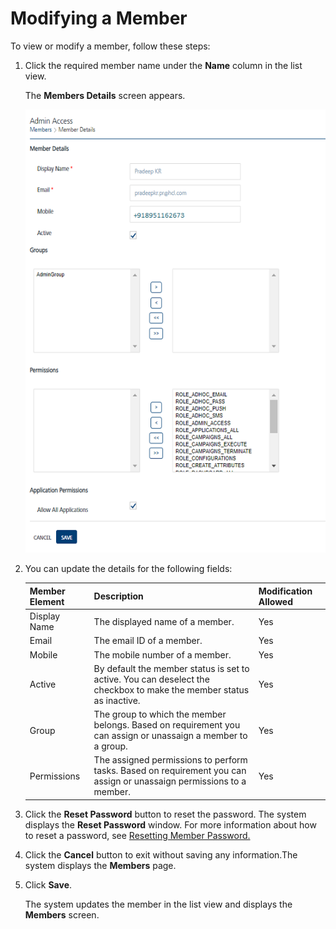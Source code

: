                               


Modifying a Member
==================

To view or modify a member, follow these steps:

1.  Click the required member name under the **Name** column in the list view.
    
    The **Members Details** screen appears.
    
    ![](../Resources/Images/Settings/Admin_Access/Members/modifymemberdetails_530x783.png)
    
2.  You can update the details for the following fields:
    
    | Member Element | Description | Modification Allowed |
    | --- | --- | --- |
    | Display Name | The displayed name of a member. | Yes |
    | Email | The email ID of a member. | Yes |
    | Mobile | The mobile number of a member. | Yes |
    | Active | By default the member status is set to active. You can deselect the checkbox to make the member status as inactive. | Yes |
    | Group | The group to which the member belongs. Based on requirement you can assign or unassaign a member to a group. | Yes |
    | Permissions | The assigned permissions to perform tasks. Based on requirement you can assign or unassaign permissions to a member. | Yes |
    
3.  Click the **Reset Password** button to reset the password. The system displays the **Reset Password** window. For more information about how to reset a password, see [Resetting Member Password.](Resetting_User_Password.md)
4.  Click the **Cancel** button to exit without saving any information.The system displays the **Members** page.
5.  Click **Save**.
    
    The system updates the member in the list view and displays the **Members** screen.
